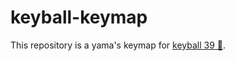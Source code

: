 # keyball-keymap

This repository is a yama's keymap for [keyball 39 🎱](https://github.com/Yowkees/keyball).

